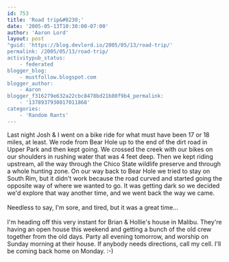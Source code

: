 ```yaml
---
id: 753
title: 'Road trip&#8230;'
date: '2005-05-13T10:30:00-07:00'
author: 'Aaron Lord'
layout: post
"guid: 'https://blog.devlord.io/2005/05/13/road-trip/'
permalink: /2005/05/13/road-trip/
activitypub_status:
    - federated
blogger_blog:
    - mustfollow.blogspot.com
blogger_author:
    - Aaron
blogger_f316279e632a22cbc8478bd21b80f9b4_permalink:
    - '1378937930017011868'
categories:
    - 'Random Rants'
---
```


Last night Josh &amp; I went on a bike ride for what must have been 17 or 18 miles, at least.  We rode from Bear Hole up to the end of the dirt road in Upper Park and then kept going.  We crossed the creek with our bikes on our shoulders in rushing water that was 4 feet deep.  Then we kept riding upstream, all the way through the Chico State wildlife preserve and through a whole hunting zone.  On our way back to Bear Hole we tried to stay on South Rim, but it didn't work because the road curved and started going the opposite way of where we wanted to go. It was getting dark so we decided we'd explore that way another time, and we went back the way we came.<br /><br />Needless to say, I'm sore, and tired, but it was a great time...<br /><br />I'm heading off this very instant for Brian &amp; Hollie's house in Malibu. They're having an open house this weekend and getting a bunch of the old crew together from the old days. Party all evening tomorrow, and worship on Sunday morning at their house. If anybody needs directions, call my cell. I'll be coming back home on Monday. :-)<div class="blogger-post-footer"><img width='1' height='1' src='' alt='' /></div>